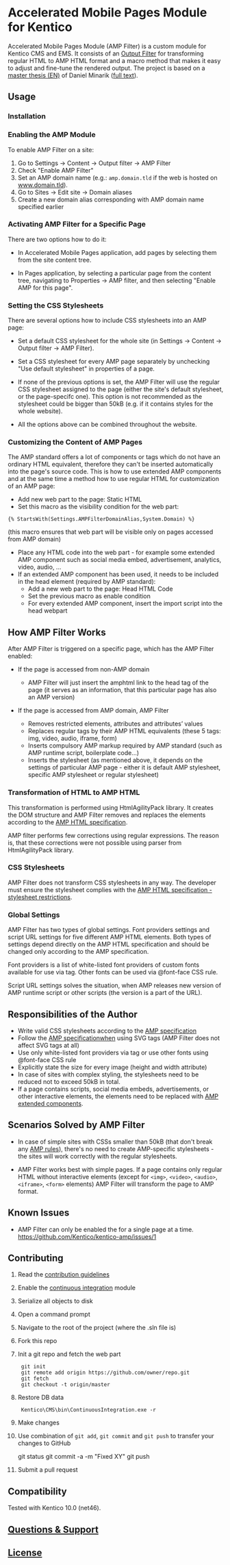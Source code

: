 # Accelerated Mobile Pages Module for Kentico

Accelerated Mobile Pages Module (AMP Filter) is a custom module for Kentico CMS and EMS. It consists of an [Output Filter](https://docs.kentico.com/k10/configuring-kentico/using-output-filters) for transforming regular HTML to AMP HTML format and a macro method that makes it easy to adjust and fine-tune the rendered output. The project is based on a [master thesis (EN)](https://is.muni.cz/th/409956/fi_m/?lang=en) of Daniel Minarik ([full text](https://is.muni.cz/th/409956/fi_m/thesis.pdf)).

## Usage

### Installation  


### Enabling the AMP Module

To enable AMP Filter on a site:

1. Go to Settings -> Content -> Output filter -> AMP Filter
2. Check "Enable AMP Filter"
3. Set an AMP domain name (e.g.: `amp.domain.tld` if the web is hosted on www.domain.tld).
4. Go to Sites -> Edit site -> Domain aliases
5. Create a new domain alias corresponding with AMP domain name specified earlier

### Activating AMP Filter for a Specific Page

There are two options how to do it:

* In Accelerated Mobile Pages application, add pages by selecting them from the site content tree.

*	In Pages application, by selecting a particular page from the content tree, navigating to Properties -> AMP filter, and then selecting "Enable AMP for this page".

### Setting the CSS Stylesheets

There are several options how to include CSS stylesheets into an AMP page:

*	Set a default CSS stylesheet for the whole site (in Settings -> Content -> Output filter -> AMP Filter).

*	Set a CSS stylesheet for every AMP page separately by unchecking "Use default stylesheet" in properties of a page.

*	If none of the previous options is set, the AMP Filter will use the regular CSS stylesheet assigned to the page (either the site's default stylesheet, or the page-specifc one). This option is not recommended as the stylesheet could be bigger than 50kB (e.g. if it contains styles for the whole website).

* All the options above can be combined throughout the website.

### Customizing the Content of AMP Pages

The AMP standard offers a lot of components or tags which do not have an ordinary HTML equivalent, therefore they can't be inserted automatically into the page's source code. This is how to use extended AMP components and at the same time a method how to use regular HTML for customization of an AMP page:
 
* Add new web part to the page: Static HTML
* Set this macro as the visibility condition for the web part:

`{% StartsWith(Settings.AMPFilterDomainAlias,System.Domain) %}`

(this macro ensures that web part will be visible only on pages accessed from AMP domain)

* Place any HTML code into the web part - for example some extended AMP component such as social media embed, advertisement, analytics, video, audio, …
* If an extended AMP component has been used, it needs to be included in the head element (required by AMP standard):
  * Add a new web part to the page: Head HTML Code
  * Set the previous macro as enable condition
  * For every extended AMP component, insert the import script into the head webpart

## How AMP Filter Works

After AMP Filter is triggered on a specific page, which has the AMP Filter enabled:

* If the page is accessed from non-AMP domain

  * AMP Filter will just insert the amphtml link to the head tag of the page (it serves as an information, that this particular page has also an AMP version)

* If the page is accessed from AMP domain, AMP Filter

  * Removes restricted elements, attributes and attributes’ values
  * Replaces regular tags by their AMP HTML equivalents (these 5 tags: img, video, audio, iframe, form)
  * Inserts compulsory AMP markup required by AMP standard (such as AMP runtime script, boilerplate code…)
  * Inserts the stylesheet (as mentioned above, it depends on the settings of particular AMP page - either it is default AMP stylesheet, specific AMP stylesheet or regular stylesheet)

### Transformation of HTML to AMP HTML

This transformation is performed using HtmlAgilityPack library. It creates the DOM structure and AMP Filter removes and replaces the elements according to the [AMP HTML specification](https://www.ampproject.org/docs/reference/spec).

AMP filter performs few corrections using regular expressions. The reason is, that these corrections were not possible using parser from HtmlAgilityPack library.

### CSS Stylesheets

AMP Filter does not transform CSS stylesheets in any way. The developer must ensure the stylesheet complies with the [AMP HTML specification - stylesheet restrictions](https://www.ampproject.org/docs/reference/spec#stylesheets).
 

### Global Settings

AMP Filter has two types of global settings. Font providers settings and script URL settings for five different AMP HTML elements. Both types of settings depend directly on the AMP HTML specification and should be changed only according to the AMP specification.

Font providers is a list of white-listed font providers of custom fonts available for use via <link> tag. Other fonts can be used via @font-face CSS rule.

Script URL settings solves the situation, when AMP releases new version of AMP runtime script or other scripts (the version is a part of the URL).

## Responsibilities of the Author

* Write valid CSS stylesheets according to the [AMP specification](https://www.ampproject.org/docs/reference/spec#stylesheets)
* Follow the [AMP specificationwhen](https://www.ampproject.org/docs/reference/spec#svg) using SVG tags (AMP Filter does not affect SVG tags at all)
* Use only white-listed font providers via <link> tag or use other fonts using @font-face CSS rule
* Explicitly state the size for every image (height and width attribute)
* In case of sites with complex styling, the stylesheets need to be reduced not to exceed 50kB in total.
* If a page contains scripts, social media embeds, advertisements, or other interactive elements, the elements need to be replaced with [AMP extended components](https://www.ampproject.org/docs/reference/components).

## Scenarios Solved by AMP Filter

* In case of simple sites with CSSs smaller than 50kB (that don't break any [AMP rules](https://www.ampproject.org/docs/reference/spec#stylesheets)), there's no need to create AMP-specific stylesheets - the sites will work correctly with the regular stylesheets.

* AMP Filter works best with simple pages. If a page contains only regular HTML without interactive elements (except for `<img>`, `<video>`, `<audio>`, `<iframe>`, `<form>` elements) AMP Filter will transform the page to AMP format.

## Known Issues

* AMP Filter can only be enabled the for a single page at a time. https://github.com/Kentico/kentico-amp/issues/1

## Contributing
 1. Read the [contribution guidelines](https://github.com/Kentico/kentico-amp/blob/master/CONTRIBUTING.md)
 2. Enable the [continuous integration](https://docs.kentico.com/display/K9/Setting+up+continuous+integration) module
 3. Serialize all objects to disk
 4. Open a command prompt
 5. Navigate to the root of the project (where the .sln file is)
 6. Fork this repo
 7. Init a git repo and fetch the web part
  
         git init
         git remote add origin https://github.com/owner/repo.git
         git fetch
         git checkout -t origin/master

 8. Restore DB data
  
         Kentico\CMS\bin\ContinuousIntegration.exe -r

 9. Make changes
 10. Use combination of `git add`, `git commit` and `git push` to transfer your changes to GitHub
  
        git status
        git commit -a -m "Fixed XY"
        git push

 11. Submit a pull request
  
## Compatibility
Tested with Kentico 10.0 (net46).

## [Questions & Support](https://github.com/Kentico/Home/blob/master/README.md)

## [License](https://github.com/Kentico/kentico-amp/blob/master/LICENSE.txt)
